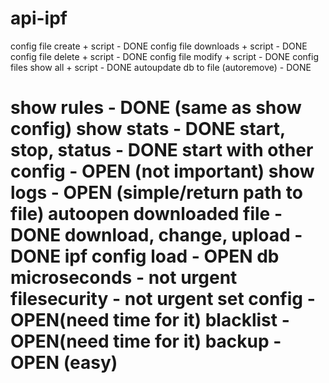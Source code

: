 api-ipf
=======
config file create + script - DONE
config file downloads + script - DONE
config file delete + script - DONE
config file modify + script - DONE
config files show all + script - DONE
autoupdate db to file (autoremove) - DONE

show rules - DONE (same as show config)
show stats - DONE
start, stop, status - DONE
start with other config - OPEN (not important)
show logs - OPEN (simple/return path to file)
autoopen downloaded file - DONE
download, change, upload - DONE
ipf config load - OPEN
db microseconds - not urgent
filesecurity - not urgent
set config - OPEN(need time for it)
blacklist - OPEN(need time for it)
backup - OPEN (easy)
=======
